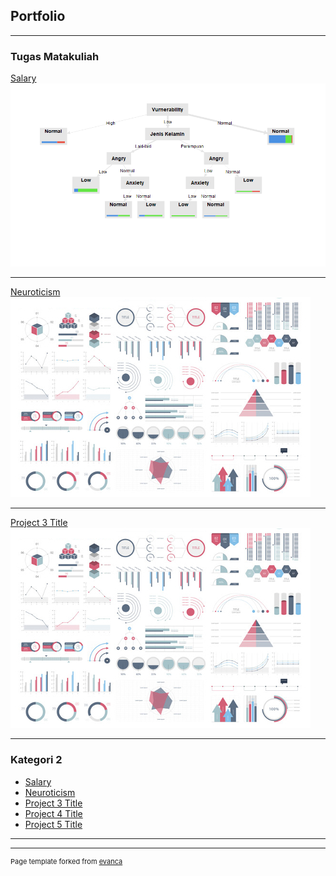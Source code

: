## Portfolio

---

### Tugas Matakuliah 

[Salary](https://colab.research.google.com/drive/1jcqE_sd0zhWH9I0Mi2d2sKVRqfJCdcB4?usp=sharing)
<img src="images/tree.png?raw=true"/>

---
[Neuroticism](/pdf/Neuroticism.pdf)
<img src="images/dummy_thumbnail.jpg?raw=true"/>

---
[Project 3 Title](http://example.com/)
<img src="images/dummy_thumbnail.jpg?raw=true"/>

---

### Kategori 2

- [Salary](https://colab.research.google.com/drive/1jcqE_sd0zhWH9I0Mi2d2sKVRqfJCdcB4?usp=sharing)
- [Neuroticism](http://example.com/)
- [Project 3 Title](http://example.com/)
- [Project 4 Title](http://example.com/)
- [Project 5 Title](http://example.com/)

---




---
<p style="font-size:11px">Page template forked from <a href="https://github.com/evanca/quick-portfolio">evanca</a></p>
<!-- Remove above link if you don't want to attibute -->
